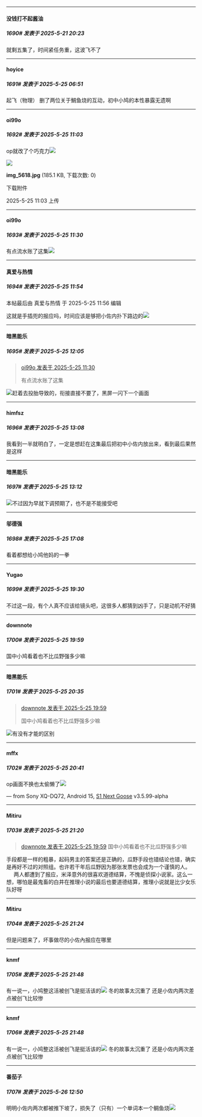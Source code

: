 ﻿
*****

####  没钱打不起酱油  
##### 1690#       发表于 2025-5-21 20:23

就剩五集了，时间紧任务重，这波飞不了

*****

####  hoyice  
##### 1691#       发表于 2025-5-25 06:51

起飞（物理）
删了两位关于鯛鱼烧的互动，初中小鸠的本性暴露无遗啊


*****

####  oi99o  
##### 1692#       发表于 2025-5-25 11:03

op就改了个巧克力<img src="https://static.stage1st.com/image/smiley/face2017/037.png" referrerpolicy="no-referrer">

<img src="https://img.stage1st.com/forum/202505/25/110322h0nfgdjaqgb4o30g.jpg" referrerpolicy="no-referrer">

<strong>img_5618.jpg</strong> (185.1 KB, 下载次数: 0)

下载附件

2025-5-25 11:03 上传


*****

####  oi99o  
##### 1693#       发表于 2025-5-25 11:30

有点流水账了这集<img src="https://static.stage1st.com/image/smiley/face2017/002.png" referrerpolicy="no-referrer">


*****

####  真爱与热情  
##### 1694#       发表于 2025-5-25 11:54

 本帖最后由 真爱与热情 于 2025-5-25 11:56 编辑 

这就是手插兜的报应吗，时间应该是够把小佐内扑下路边的<img src="https://static.stage1st.com/image/smiley/face2017/067.png" referrerpolicy="no-referrer">


*****

####  暗黑能乐  
##### 1695#       发表于 2025-5-25 12:05

<blockquote><a href="httphttps://stage1st.com/2b/forum.php?mod=redirect&amp;goto=findpost&amp;pid=67849160&amp;ptid=2167723" target="_blank">oi99o 发表于 2025-5-25 11:30</a>

有点流水账了这集</blockquote>
<img src="https://static.stage1st.com/image/smiley/face2017/047.png" referrerpolicy="no-referrer">赶着去投胎导致的，衔接直接不要了，黑屏一闪下一个画面


*****

####  himfsz  
##### 1696#       发表于 2025-5-25 13:08

我看到一半就明白了，一定是想赶在这集最后把初中小佐内放出来，看到最后果然是这样


*****

####  暗黑能乐  
##### 1697#       发表于 2025-5-25 13:12

<img src="https://static.stage1st.com/image/smiley/face2017/037.png" referrerpolicy="no-referrer">不过因为早就下调预期了，也不是不能接受吧


*****

####  邬德强  
##### 1698#       发表于 2025-5-25 17:08

看着都想给小鸠他妈的一拳


*****

####  Yugao  
##### 1699#       发表于 2025-5-25 19:30

不过这一段，有个人真不应该给镜头吧，这很多人都猜到凶手了，只是动机不好猜


*****

####  downnote  
##### 1700#       发表于 2025-5-25 19:59

国中小鸠看着也不比瓜野强多少嘛


*****

####  暗黑能乐  
##### 1701#       发表于 2025-5-25 20:35

<blockquote><a href="httphttps://stage1st.com/2b/forum.php?mod=redirect&amp;goto=findpost&amp;pid=67850050&amp;ptid=2167723" target="_blank">downnote 发表于 2025-5-25 19:59</a>

国中小鸠看着也不比瓜野强多少嘛</blockquote>
<img src="https://static.stage1st.com/image/smiley/face2017/037.png" referrerpolicy="no-referrer">有没有才能的区别


*****

####  mffx  
##### 1702#       发表于 2025-5-25 20:41

op画面不换也太偷懒了<img src="https://static.stage1st.com/image/smiley/face2017/001.png" referrerpolicy="no-referrer">

— from Sony XQ-DQ72, Android 15, [S1 Next Goose](https://www.pgyer.com/xfPejhuq) v3.5.99-alpha


*****

####  Mitiru  
##### 1703#       发表于 2025-5-25 21:20

<blockquote><a href="httphttps://stage1st.com/2b/forum.php?mod=redirect&amp;goto=findpost&amp;pid=67850050&amp;ptid=2167723" target="_blank">downnote 发表于 2025-5-25 19:59</a>
国中小鸠看着也不比瓜野强多少嘛</blockquote>
手段都是一样的粗暴，起码男主的答案还是正确的，瓜野手段也错结论也错，确实是再好不过的对照组。也许若干年后瓜野因为那张发票也会成为一个谨慎的人。
       两人都遭到了报应，米泽意外的很喜欢道德结算，不愧是侦探小说家。这么一想，哪怕是最鬼畜的白井在推理小说的最后也要道德结算，推理小说就是比少女乐队好呀


*****

####  Mitiru  
##### 1704#       发表于 2025-5-25 21:24

但是问题来了，坏事做尽的小佐內报应在哪里


*****

####  knmf  
##### 1705#       发表于 2025-5-25 21:48

有一说一，小鸠整这活被创飞是挺活该的<img src="https://static.stage1st.com/image/smiley/face2017/068.png" referrerpolicy="no-referrer">
冬的故事太沉重了
还是小佐内两次差点被创飞比较惨


*****

####  knmf  
##### 1706#       发表于 2025-5-25 21:48

有一说一，小鸠整这活被创飞是挺活该的<img src="https://static.stage1st.com/image/smiley/face2017/068.png" referrerpolicy="no-referrer">
冬的故事太沉重了
还是小佐内两次差点被创飞比较惨

*****

####  番茄子  
##### 1707#       发表于 2025-5-26 12:50

明明小佐内两次都被推下坡了，损失了（只有）一个单词本一个鲷鱼烧<img src="https://static.stage1st.com/image/smiley/face2017/153.png" referrerpolicy="no-referrer">

